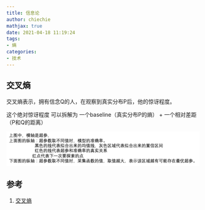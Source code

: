 ```yaml
---
title: 信息论
author: chiechie
mathjax: true
date: 2021-04-18 11:19:24
tags:
- 熵
categories:
- 技术
---
```


## 交叉熵

交叉熵表示，拥有信念Q的人，在观察到真实分布P后，他的惊讶程度。

这个绝对惊讶程度 可以拆解为 一个baseline（真实分布P的熵） + 一个相对差距（P和Q的距离）

![img_1.png](./img_1.png)





## 参考

1. [交叉熵](https://d2l.ai/chapter_appendix-mathematics-for-deep-learning/information-theory.html#cross-entropy)